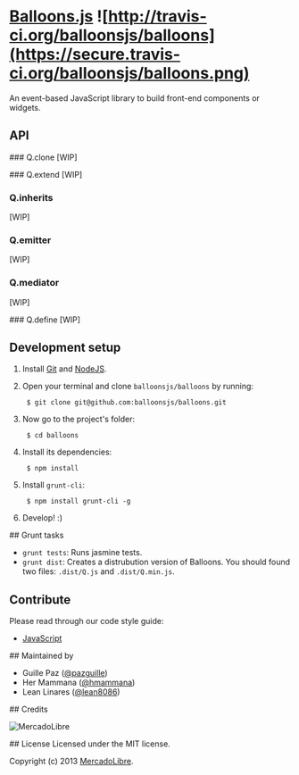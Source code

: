 # [Balloons.js](http://balloonsjs.com) ![http://travis-ci.org/balloonsjs/balloons](https://secure.travis-ci.org/balloonsjs/balloons.png)

An event-based JavaScript library to build front-end components or widgets.

## API

### Q.clone
[WIP]

### Q.extend
[WIP]

### Q.inherits
[WIP]

### Q.emitter
[WIP]

### Q.mediator
[WIP]

### Q.define
[WIP]

## Development setup
1. Install [Git](http://git-scm.com/) and [NodeJS](http://nodejs.org/).
2. Open your terminal and clone `balloonsjs/balloons` by running:

        $ git clone git@github.com:balloonsjs/balloons.git

3. Now go to the project's folder:

        $ cd balloons

4. Install its dependencies:

        $ npm install

5. Install `grunt-cli`:

        $ npm install grunt-cli -g

6. Develop! :)


## Grunt tasks

- `grunt tests`: Runs jasmine tests.
- `grunt dist`: Creates a distrubution version of Balloons. You should found two files: `.dist/Q.js` and `.dist/Q.min.js`.

## Contribute

Please read through our code style guide:
- [JavaScript](https://github.com/mercadolibre/javascript-style-guide)

## Maintained by

- Guille Paz ([@pazguille](https://twitter.com/pazguille))
- Her Mammana ([@hmammana](https://twitter.com/hmammana))
- Lean Linares ([@lean8086](https://twitter.com/lean8086))

## Credits

![MercadoLibre](http://static.mlstatic.com/org-img/chico/img/logo-mercadolibre-new.png)

## License
Licensed under the MIT license.

Copyright (c) 2013 [MercadoLibre](http://github.com/mercadolibre).